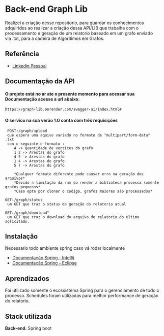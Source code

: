 
#  Back-end Graph Lib

Realizei a criação desse repositorio, para guardar os conhecimentos adquiridos ao realizar a criação dessa API/LIB que trabalha com o processamento e geração de um relatorio baseado em um grafo enviado via .txt, para a cadeira de Algoritimos em Grafos.


## Referência

 - [Linkedin Pessoal](https://www.linkedin.com/in/vitorlucascrispim/)



## Documentação da API

#### O projeto está no ar ate o presente momento para acessar sua Documentação acesse a url abaixo: 

```http
https://graph-lib.onrender.com/swagger-ui/index.html#
```
#### O servico na sua verão 1.0 conta com três requisições

```http
 POST:/graph/upload
 que espera uma aquivo variado no formato de "multipart/form-data" .txt
 com o seguinte o formato :
    4 -> Quantidade de vertices do grafo
    1 2 -> Arestas do grafo
    4 5 -> Arestas do grafo
    1 4 -> Arestas do grafo
    5 7 -> Arestas do grafo

    *Qualquer formato diferente pode causar erro na geração dos arquivos*
    *Devido a limitação da ram do render a biblioteca processa somente grafos pequenos*    
    *Caso opte por clonar o codigo, grafos maiores são processados*

GET:/graph/status
 um GET que traz o status da geração do relatorio atual

GET:/graph/download"
 um GET que traz o download do arquivo de relatorio do ultimo solicitado.
```


## Instalação

Necessario todo ambiente spring caso vá rodar localmente
  - [Documentação Spring - Intellij](https://www.jetbrains.com/help/idea/spring-support.html)   
- [Documentação Spring - Eclipse](https://www.eclipse.org/community/eclipse_newsletter/2018/february/springboot.php)   

## Aprendizados

Foi utilizado somente o ecossistema Spring para o gerenciamento de todo o processo. Schedules foram utilizadas para melhor performance de geração do relatorio.






## Stack utilizada

**Back-end:** Spring boot

